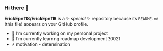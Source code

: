 ### Hi there 👋


**ErickEpnf18/ErickEpnf18** is a ✨ _special_ ✨ repository because its `README.md` (this file) appears on your GitHub profile.
- 🔭 I’m currently working on my personal project
- 🌱 I’m currently learning roadmap development 20021
- ⚡ motivation - determination
